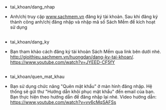 ## 
* tai_khoan/dang_nhap
- Anh/chị truy cập www.sachmem.vn đăng ký tài khoản. Sau khi đăng ký thành công anh/chị đăng nhập và nhập mã số Sách Mềm để kích hoạt sử dụng

## 
* tai_khoan/dang_ky
- Bạn tham khảo cách đăng ký tài khoản Sách Mềm qua link bên dưới nhé. http://gioithieu.sachmem.vn/huongdan/dang-ky-tai-khoan/. https://www.youtube.com/watch?v=JYEED-CF5fY

## 
* tai_khoan/quen_mat_khau
- Bạn sử dụng chức năng "Quên mật khẩu" ở màn hình đăng nhập. Hệ thống sẽ gửi thư "Hướng dẫn khôi phục mật khẩu" đến email của bạn. Bạn thực hiện theo hướng dẫn để đăng nhập lại nhé. Video hướng dẫn: https://www.youtube.com/watch?v=vv6cMqSAFSs

